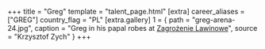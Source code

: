 +++
title = "Greg"
template = "talent_page.html"
[extra]
career_aliases = ["GREG"]
country_flag = "PL"
[extra.gallery]
1 = { path = "greg-arena-24.jpg", caption = "Greg in his papal robes at [Zagrożenie Lawinowe](@/e/kpw/2024-02-16-kpw-arena-24-zagrozenie-lawinowe.md)", source = "Krzysztof Zych" }
+++
